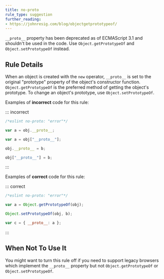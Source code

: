 ```yaml
---
title: no-proto
rule_type: suggestion
further_reading:
- https://johnresig.com/blog/objectgetprototypeof/
---
```



`__proto__` property has been deprecated as of ECMAScript 3.1 and shouldn't be used in the code. Use `Object.getPrototypeOf` and `Object.setPrototypeOf` instead.

## Rule Details

When an object is created with the `new` operator, `__proto__` is set to the original "prototype" property of the object's constructor function. `Object.getPrototypeOf` is the preferred method of getting the object's prototype. To change an object's prototype, use `Object.setPrototypeOf`.

Examples of **incorrect** code for this rule:

::: incorrect

```js
/*eslint no-proto: "error"*/

var a = obj.__proto__;

var a = obj["__proto__"];

obj.__proto__ = b;

obj["__proto__"] = b;
```

:::

Examples of **correct** code for this rule:

::: correct

```js
/*eslint no-proto: "error"*/

var a = Object.getPrototypeOf(obj);

Object.setPrototypeOf(obj, b);

var c = { __proto__: a };
```

:::

## When Not To Use It

You might want to turn this rule off if you need to support legacy browsers which implement the
`__proto__` property but not `Object.getPrototypeOf` or `Object.setPrototypeOf`.
